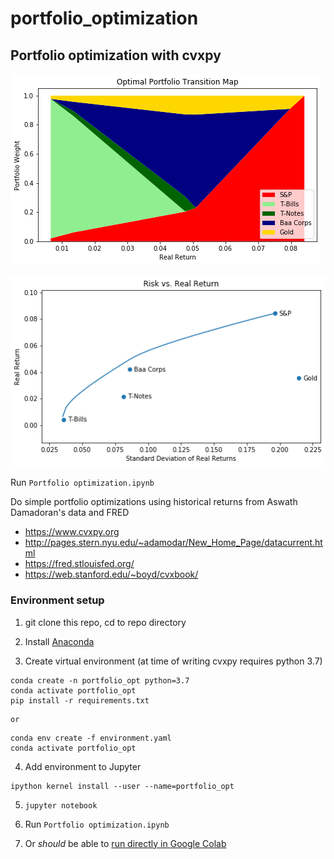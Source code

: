 # portfolio_optimization
## Portfolio optimization with cvxpy

![Optimal portfolio transition map](transmap.png)

![Efficient Frontier](efrontier.png)

Run `Portfolio optimization.ipynb`

Do simple portfolio optimizations using historical returns from Aswath Damadoran's data and FRED

 - https://www.cvxpy.org
 - http://pages.stern.nyu.edu/~adamodar/New_Home_Page/datacurrent.html
 - https://fred.stlouisfed.org/
 - https://web.stanford.edu/~boyd/cvxbook/

### Environment setup
1. git clone this repo, cd to repo directory

2. Install [Anaconda](https://www.anaconda.com/products/individual)

3. Create virtual environment (at time of writing cvxpy requires python 3.7)
```
conda create -n portfolio_opt python=3.7
conda activate portfolio_opt
pip install -r requirements.txt
```
    or
```
conda env create -f environment.yaml
conda activate portfolio_opt
```
4. Add environment to Jupyter
```
ipython kernel install --user --name=portfolio_opt
```
5. `jupyter notebook`

6. Run `Portfolio optimization.ipynb`

7. Or *should* be able to [run directly in Google Colab](https://colab.research.google.com/github/druce/portfolio_optimization/blob/master/Portfolio%20optimization.ipynb#scrollTo=pgiV1eo3PWhx)
